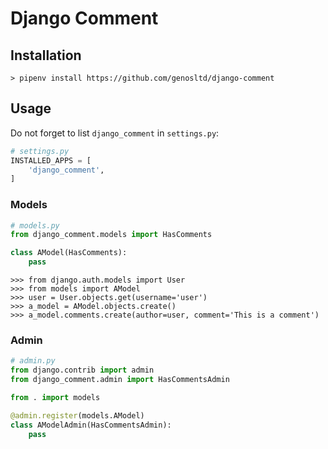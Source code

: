 # Django Comment

## Installation

~~~
> pipenv install https://github.com/genosltd/django-comment
~~~

## Usage

Do not forget to list `django_comment` in `settings.py`:

~~~python
# settings.py
INSTALLED_APPS = [
    'django_comment',
]
~~~

### Models

~~~python
# models.py
from django_comment.models import HasComments

class AModel(HasComments):
    pass
~~~

~~~
>>> from django.auth.models import User
>>> from models import AModel
>>> user = User.objects.get(username='user')
>>> a_model = AModel.objects.create()
>>> a_model.comments.create(author=user, comment='This is a comment')

~~~

### Admin

~~~python
# admin.py
from django.contrib import admin
from django_comment.admin import HasCommentsAdmin

from . import models

@admin.register(models.AModel)
class AModelAdmin(HasCommentsAdmin):
    pass
~~~

